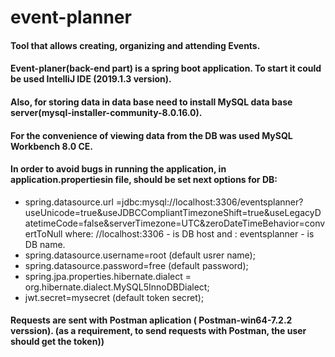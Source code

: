 # event-planner
#### Tool that allows creating, organizing and attending Events.
#### Event-planer(back-end part) is a spring boot application. To start it could be used IntelliJ IDE (2019.1.3 version).
#### Also, for storing data in data base need to install MySQL data base server(mysql-installer-community-8.0.16.0).
#### For the convenience of viewing data from the DB was used MySQL Workbench 8.0 CE.
#### In order to avoid bugs in running the application, in application.propertiesin file, should be set next options for DB:
  - spring.datasource.url =jdbc:mysql://localhost:3306/eventsplanner?useUnicode=true&useJDBCCompliantTimezoneShift=true&useLegacyDatetimeCode=false&serverTimezone=UTC&zeroDateTimeBehavior=convertToNull
        where: //localhost:3306  - is DB host
        and : eventsplanner - is DB name.
  - spring.datasource.username=root (default usrer name);
  - spring.datasource.password=free (default password);
  - spring.jpa.properties.hibernate.dialect = org.hibernate.dialect.MySQL5InnoDBDialect;
  - jwt.secret=mysecret (default token secret);
  
#### Requests are sent with Postman aplication ( Postman-win64-7.2.2 verssion). (as a requirement, to send requests with Postman, the user should get the token))
